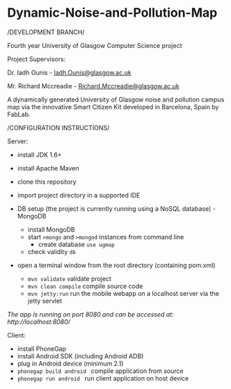 Dynamic-Noise-and-Pollution-Map
===============================

/DEVELOPMENT BRANCH/

Fourth year University of Glasgow Computer Science project

Project Supervisors: 

  Dr. Iadh Ounis - Iadh.Ounis@glasgow.ac.uk
  
  Mr. Richard Mccreadie - Richard.Mccreadie@glasgow.ac.uk
  
  
A dynamically generated University of Glasgow noise and pollution campus map via the innovative Smart Citizen Kit developed in Barcelona, Spain by FabLab.


/CONFIGURATION INSTRUCTIONS/

Server:

 - install JDK 1.6+
 - install Apache Maven
 - clone this repository
 - import project directory in a supported IDE
 - DB setup (the project is currently running using a NoSQL database) - MongoDB

    - install MongoDB
    - start ```>mongo``` and ```>mongod``` instances from command line
        - create database ```use ugmap```
    - check validity ```db```


 - open a terminal window from the root directory (containing pom.xml)

    - ```mvn validate``` validate project
    - ```mvn clean compile``` compile source code
    - ```mvn jetty:run``` run the mobile webapp on a localhost server via the jetty servlet
  
  _The app is running on port 8080 and can be accessed at: http://localhost:8080/_

  Client:

   - install PhoneGap
   - install Android SDK (including Android ADB)
   - plug in Android device (minimum 2.1)
   - ```phonegap build android ``` compile application from source
   - ```phonegap run android ``` run client application on host device
